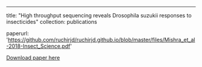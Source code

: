 ---
title: "High throughput sequencing reveals Drosophila suzukii responses to insecticides"
collection: publications

paperurl: 'https://github.com/ruchirjd/ruchirjd.github.io/blob/master/files/Mishra_et_al-2018-Insect_Science.pdf'



[Download paper here](https://github.com/ruchirjd/ruchirjd.github.io/blob/master/files/Mishra_et_al-2018-Insect_Science.pdf)


